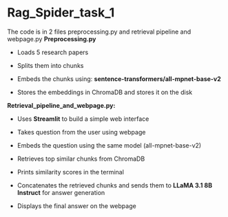 # Rag_Spider_task_1
The code is in 2 files preprocessing.py and retrieval pipeline and webpage.py
**Preprocessing.py**
* Loads 5 research papers

* Splits them into chunks

* Embeds the chunks using: **sentence-transformers/all-mpnet-base-v2**

* Stores the embeddings in ChromaDB and stores it on the disk

**Retrieval_pipeline_and_webpage.py:**

* Uses **Streamlit** to build a simple web interface

* Takes question from the user using webpage

* Embeds the question using the same model (all-mpnet-base-v2)

* Retrieves top similar chunks from ChromaDB

* Prints similarity scores in the terminal

* Concatenates the retrieved chunks and sends them to **LLaMA 3.1 8B Instruct** for answer generation

* Displays the final answer on the webpage
